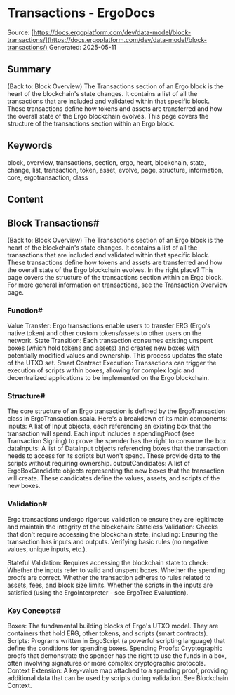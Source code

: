 # Transactions - ErgoDocs
Source: [https://docs.ergoplatform.com/dev/data-model/block-transactions/](https://docs.ergoplatform.com/dev/data-model/block-transactions/)
Generated: 2025-05-11

## Summary
(Back to: Block Overview) The Transactions section of an Ergo block is the heart of the blockchain's state changes. It contains a list of all the transactions that are included and validated within that specific block. These transactions define how tokens and assets are transferred and how the overall state of the Ergo blockchain evolves. This page covers the structure of the transactions section within an Ergo block.

## Keywords
block, overview, transactions, section, ergo, heart, blockchain, state, change, list, transaction, token, asset, evolve, page, structure, information, core, ergotransaction, class

## Content
## Block Transactions#
(Back to: Block Overview)
The Transactions section of an Ergo block is the heart of the blockchain's state changes. It contains a list of all the transactions that are included and validated within that specific block. These transactions define how tokens and assets are transferred and how the overall state of the Ergo blockchain evolves.
In the right place?
This page covers the structure of the transactions section within an Ergo block. For more general information on transactions, see the Transaction Overview page.

### Function#
Value Transfer: Ergo transactions enable users to transfer ERG (Ergo's native token) and other custom tokens/assets to other users on the network.
State Transition: Each transaction consumes existing unspent boxes (which hold tokens and assets) and creates new boxes with potentially modified values and ownership. This process updates the state of the UTXO set.
Smart Contract Execution: Transactions can trigger the execution of scripts within boxes, allowing for complex logic and decentralized applications to be implemented on the Ergo blockchain.

### Structure#
The core structure of an Ergo transaction is defined by the ErgoTransaction class in ErgoTransaction.scala.
Here's a breakdown of its main components:
inputs: A list of Input objects, each referencing an existing box that the transaction will spend. Each input includes a spendingProof (see Transaction Signing) to prove the spender has the right to consume the box.
dataInputs: A list of DataInput objects referencing boxes that the transaction needs to access for its scripts but won't spend. These provide data to the scripts without requiring ownership.
outputCandidates: A list of ErgoBoxCandidate objects representing the new boxes that the transaction will create. These candidates define the values, assets, and scripts of the new boxes.

### Validation#
Ergo transactions undergo rigorous validation to ensure they are legitimate and maintain the integrity of the blockchain:
Stateless Validation: Checks that don't require accessing the blockchain state, including:
Ensuring the transaction has inputs and outputs.
Verifying basic rules (no negative values, unique inputs, etc.).


Stateful Validation: Requires accessing the blockchain state to check:
Whether the inputs refer to valid and unspent boxes.
Whether the spending proofs are correct.
Whether the transaction adheres to rules related to assets, fees, and block size limits.
Whether the scripts in the inputs are satisfied (using the ErgoInterpreter - see ErgoTree Evaluation).

### Key Concepts#
Boxes: The fundamental building blocks of Ergo's UTXO model. They are containers that hold ERG, other tokens, and scripts (smart contracts).
Scripts: Programs written in ErgoScript (a powerful scripting language) that define the conditions for spending boxes.
Spending Proofs: Cryptographic proofs that demonstrate the spender has the right to use the funds in a box, often involving signatures or more complex cryptographic protocols.
Context Extension: A key-value map attached to a spending proof, providing additional data that can be used by scripts during validation. See Blockchain Context.
